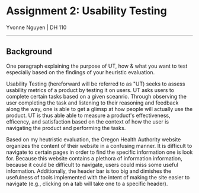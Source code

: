 # Assignment 2: Usability Testing

Yvonne Nguyen | DH 110

---------

## Background

One paragraph explaining the purpose of UT, 
how 
& what you want to test especially based on the findings of your heuristic evaluation.

Usability Testing (hereforward will be referred to as "UT) seeks to assess usability metrics of a product by testing it on users. UT asks users to complete certain tasks based on a given sceanrio. Through observing the user completing the task and listening to their reasoning and feedback along the way, one is able to get a glimsp at how people will actually use the product. UT is thus able able to measure a product's effectiveness, efficency, and satisfaction based on the context of how the user is navigating the product and performing the tasks. 

Based on my heutristic evaluation, the Oregon Health Authority website organizes the content of their website in a confusing manner. It is difficult to navigate to certain pages in order to find the specific information one is look for. Because this website contains a plethora of information information, because it could be difficult to navigate, users could miss some useful information. Additionally, the header bar is too big and dimishes the usefulness of tools implemented with the intent of making the site easier to navigate (e.g., clicking on a tab will take one to a specific header).  

